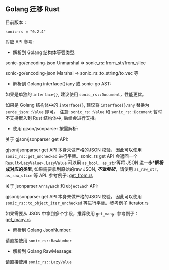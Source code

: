 ## Golang 迁移 Rust

目前版本：

` sonic-rs = "0.2.4" `


对应 API 参考:

- 解析到 Golang 结构体等强类型:

sonic-go/encoding-json Unmarshal => sonic_rs::from_str/from_slice

sonic-go/encoding-json Marshal => sonic_rs::to_string/to_vec 等

- 解析到 Golang interface{}/any 或 sonic-go AST:

如果是单独的 `interface{}`, 建议使用 `sonic_rs::Document`，性能更优。

如果是 Golang 结构体中的 `interface{}`, 建议将 `interface{}/any` 替换为 `serde_json::Value` 即可。 注意: `sonic_rs::Value` 和 `sonic_rs::Document` 暂时不支持嵌入到 Rust 结构体中, 后续会进行支持。

- 使用 gjson/jsonparser 按需解析:

关于 gjson/jsonparser get API:

gjson/jsonparser get API 本身未做严格的JSON 校验，因此可以使用 `sonic_rs::get_unchecked` 进行平替。sonic_rs get API 会返回一个 `Result<LazyValue>`, `LazyValue` 可以用 `as_bool, as_str`等将 JSON 进一步***解析成对应的类型**, 如果需要拿到原始的raw JSON, ***不做解析***，请使用 `as_raw_str, as_raw_slice` 等 API. 参考例子: [get_from.rs](examples/get_from.rs)


关于 jsonparser `ArrayEach` 和 `ObjectEach` API:

gjson/jsonparser get API 本身未做严格的JSON 校验，因此可以使用 `sonic_rs::to_object_iter_unchecked` 等进行平替。参考例子 [iterator.rs](examples/iterator.rs)


如果需要从 JSON 中拿到多个字段，推荐使用 `get_many`. 参考例子： [get_many.rs](examples/get_many.rs)


- 解析到 Golang JsonNumber:

请直接使用 `sonic_rs::RawNumber`

- 解析到 Golang RawMessage:

请直接使用 `sonic_rs::LazyValue`









